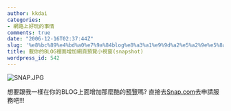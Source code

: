 ```yaml
---
author: kkdai
categories:
- 網路上好玩的事情
comments: true
date: "2006-12-16T02:37:44Z"
slug: '%e8%bc%89%e4%bd%a0%e7%9a%84blog%e8%a3%a1%e9%9d%a2%e5%a2%9e%e5%8a%a0%e7%b6%b2%e9%a0%81%e9%a0%90%e8%a6%bd%e5%b0%8f%e8%a6%96%e7%aa%97snapshot'
title: 載你的BLOG裡面增加網頁預覽小視窗(snapshot)
wordpress_id: 542
---
```


![SNAP.JPG](http://www.evanlin.com/blog/archives/20061215/SNAP.JPG)  

想要跟我一樣在你的BLOG上面增加那麼酷的[預覽](http://www.evanlin.com/blog/)嗎? 直接去[Snap.com](http://www.snap.com/)去申請服務吧!!!
